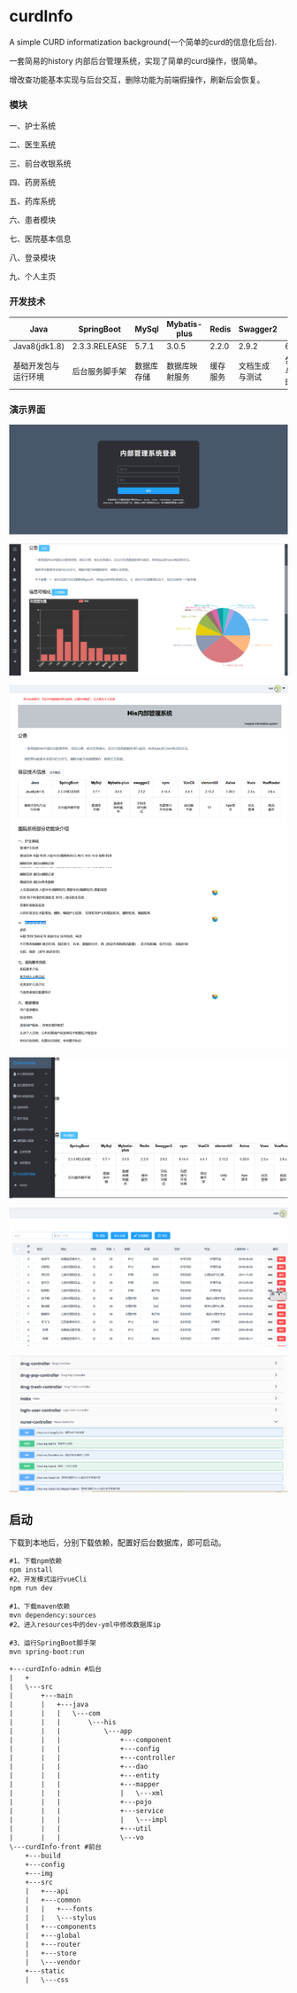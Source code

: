 # curdInfo

A simple CURD informatization background(一个简单的curd的信息化后台).

一套简易的history 内部后台管理系统，实现了简单的curd操作，很简单。

增改查功能基本实现与后台交互，删除功能为前端假操作，刷新后会恢复。



### 模块

一、护士系统

二、医生系统

三、前台收银系统

四、药房系统

五、药库系统

六、患者模块

七、医院基本信息

八、登录模块

九、个人主页



### 开发技术

| Java                 | SpringBoot     | MySql      | Mybatis-plus   | Redis    | Swagger2       | npm              | VueCli     | elementUI | Axios    | Vuex     | VueRouter | echarts    |
| -------------------- | -------------- | ---------- | -------------- | -------- | -------------- | ---------------- | ---------- | --------- | -------- | -------- | --------- | ---------- |
| Java8(jdk1.8)        | 2.3.3.RELEASE  | 5.7.1      | 3.0.5          | 2.2.0    | 2.9.2          | 6.14.4           | 3.4.1      | 2.13.2    | 0.20.0   | 2.3.x    | 2.6.x     | 4.3.0      |
| 基础开发包与运行环境 | 后台服务脚手架 | 数据库存储 | 数据库映射服务 | 缓存服务 | 文档生成与测试 | 包管理与开发环境 | 前台脚手架 | UI组件    | Ajax请求 | 状态管理 | 路由服务  | 图表可视化 |





### 演示界面

![](./curdInfo-front/img/login.png)



![](./curdInfo-front/img/visual.png)

![](./curdInfo-front/img/main.png)

![](./curdInfo-front/img/menu.png)

![](./curdInfo-front/img/nurse_1.png)

![](./curdInfo-front/img/swagger.png)



## 启动

下载到本地后，分别下载依赖，配置好后台数据库，即可启动。

```shell
#1、下载npm依赖
npm install 
#2、开发模式运行vueCli
npm run dev

#1、下载maven依赖
mvn dependency:sources
#2、进入resources中的dev-yml中修改数据库ip

#3、运行SpringBoot脚手架
mvn spring-boot:run
```



```shell
+---curdInfo-admin #后台
|   + 
|   \---src
|       +---main
|       |   +---java
|       |   |   \---com
|       |   |       \---his
|       |   |           \---app
|       |   |               +---component
|       |   |               +---config
|       |   |               +---controller
|       |   |               +---dao
|       |   |               +---entity
|       |   |               +---mapper
|       |   |               |   \---xml
|       |   |               +---pojo
|       |   |               +---service
|       |   |               |   \---impl
|       |   |               +---util
|       |   |               \---vo
\---curdInfo-front #前台
    +---build
    +---config
    +---img
    +---src
    |   +---api
    |   +---common
    |   |   +---fonts
    |   |   \---stylus
    |   +---components
    |   +---global
    |   +---router
    |   +---store
    |   \---vendor
    +---static
    |   \---css
```

